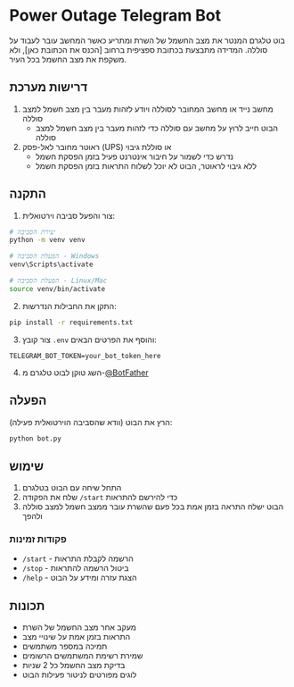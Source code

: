 # Power Outage Telegram Bot

בוט טלגרם המנטר את מצב החשמל של השרת ומתריע כאשר המחשב עובר לעבוד על סוללה.
המדידה מתבצעת בכתובת ספציפית ברחוב [הכנס את הכתובת כאן], ולא משקפת את מצב החשמל בכל העיר.

## דרישות מערכת

1. מחשב נייד או מחשב המחובר לסוללה ויודע לזהות מעבר בין מצב חשמל למצב סוללה
   - הבוט חייב לרוץ על מחשב עם סוללה כדי לזהות מעבר בין מצב חשמל למצב סוללה
2. ראוטר מחובר לאל-פסק (UPS) או סוללת גיבוי
   - נדרש כדי לשמור על חיבור אינטרנט פעיל בזמן הפסקת חשמל
   - ללא גיבוי לראוטר, הבוט לא יוכל לשלוח התראות בזמן הפסקת חשמל

## התקנה

1. צור והפעל סביבה וירטואלית:
```bash
# יצירת הסביבה
python -m venv venv

# הפעלת הסביבה - Windows
venv\Scripts\activate

# הפעלת הסביבה - Linux/Mac
source venv/bin/activate
```

2. התקן את החבילות הנדרשות:
```bash
pip install -r requirements.txt
```

3. צור קובץ `.env` והוסף את הפרטים הבאים:
```
TELEGRAM_BOT_TOKEN=your_bot_token_here
```

4. השג טוקן לבוט טלגרם מ-[@BotFather](https://t.me/botfather)

## הפעלה

הרץ את הבוט (וודא שהסביבה הוירטואלית פעילה):
```bash
python bot.py
```

## שימוש

1. התחל שיחה עם הבוט בטלגרם
2. שלח את הפקודה `/start` כדי להירשם להתראות
3. הבוט ישלח התראה בזמן אמת בכל פעם שהשרת עובר ממצב חשמל למצב סוללה ולהפך

### פקודות זמינות
- `/start` - הרשמה לקבלת התראות
- `/stop` - ביטול הרשמה להתראות
- `/help` - הצגת עזרה ומידע על הבוט

## תכונות

- מעקב אחר מצב החשמל של השרת
- התראות בזמן אמת על שינויי מצב
- תמיכה במספר משתמשים
- שמירת רשימת המשתמשים הרשומים
- בדיקת מצב החשמל כל 2 שניות
- לוגים מפורטים לניטור פעילות הבוט 